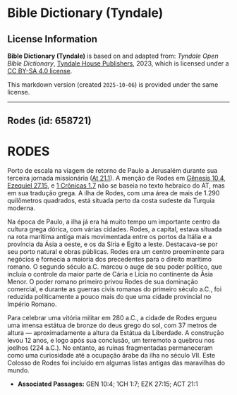 # Bible Dictionary (Tyndale)

## License Information

**Bible Dictionary (Tyndale)** is based on and adapted from: _Tyndale Open Bible Dictionary_, [Tyndale House Publishers](https://tyndaleopenresources.com/), 2023, which is licensed under a [CC BY-SA 4.0 license](https://creativecommons.org/licenses/by-sa/4.0/legalcode.en).

This markdown version (created `2025-10-06`) is provided under the same license.



--------------------------------

## Rodes (id: 658721)

RODES
=====

Porto de escala na viagem de retorno de Paulo a Jerusalém durante sua terceira jornada missionária ([At 21\.1](https://ref.ly/Acts21:1)). A menção de Rodes em [Gênesis 10\.4](https://ref.ly/Gen10:4), [Ezequiel 27\.15](https://ref.ly/Ezek27:15), e [1 Crônicas 1\.7](https://ref.ly/1Chr1:7) não se baseia no texto hebraico do AT, mas em sua tradução grega. A ilha de Rodes, com uma área de mais de 1\.290 quilômetros quadrados, está situada perto da costa sudeste da Turquia moderna.

Na época de Paulo, a ilha já era há muito tempo um importante centro da cultura grega dórica, com várias cidades. Rodes, a capital, estava situada na rota marítima antiga mais movimentada entre os portos da Itália e a província da Ásia a oeste, e os da Síria e Egito a leste. Destacava\-se por seu porto natural e obras públicas. Rodes era um centro proeminente para negócios e fornecia a maioria dos precedentes para o direito marítimo romano. O segundo século a.C. marcou o auge de seu poder político, que incluía o controle da maior parte de Cária e Lícia no continente da Ásia Menor. O poder romano primeiro privou Rodes de sua dominação comercial, e durante as guerras civis romanas do primeiro século a.C., foi reduzida politicamente a pouco mais do que uma cidade provincial no Império Romano.

Para celebrar uma vitória militar em 280 a.C., a cidade de Rodes ergueu uma imensa estátua de bronze do deus grego do sol, com 37 metros de altura — aproximadamente a altura da Estátua da Liberdade. A construção levou 12 anos, e logo após sua conclusão, um terremoto a quebrou nos joelhos (224 a.C.). No entanto, as ruínas fragmentadas permaneceram como uma curiosidade até a ocupação árabe da ilha no século VII. Este Colosso de Rodes foi incluído em algumas listas antigas das maravilhas do mundo.

* **Associated Passages:** GEN 10:4; 1CH 1:7; EZK 27:15; ACT 21:1

